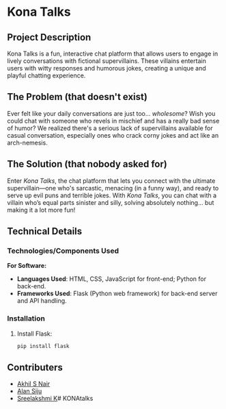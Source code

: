 # Kona Talks

## Project Description
Kona Talks is a fun, interactive chat platform that allows users to engage in lively conversations with fictional supervillains. These villains entertain users with witty responses and humorous jokes, creating a unique and playful chatting experience.

## The Problem (that doesn't exist)
Ever felt like your daily conversations are just too... *wholesome*? Wish you could chat with someone who revels in mischief and has a really bad sense of humor? We realized there's a serious lack of supervillains available for casual conversation, especially ones who crack corny jokes and act like an arch-nemesis.

## The Solution (that nobody asked for)
Enter *Kona Talks*, the chat platform that lets you connect with the ultimate supervillain—one who's sarcastic, menacing (in a funny way), and ready to serve up evil puns and terrible jokes. With *Kona Talks*, you can chat with a villain who’s equal parts sinister and silly, solving absolutely nothing... but making it a lot more fun!

## Technical Details

### Technologies/Components Used

**For Software:**

- **Languages Used**: HTML, CSS, JavaScript for front-end; Python for back-end.
- **Frameworks Used**: Flask (Python web framework) for back-end server and API handling.

### Installation
1. Install Flask:
   ```bash
   pip install flask

## Contributers
- [Akhil S Nair](https://github.com/akhil-s-2004)
- [Alan Siju](https://github.com/kte22cs011)
- [Sreelakshmi K](https://github.com/SreelakshmiKSudheer)# KONAtalks
